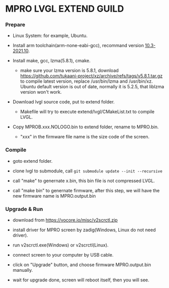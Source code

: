 # MPRO LVGL EXTEND GUILD

### Prepare

- Linux System: for example, Ubuntu.

- Install arm toolchain(arm-none-eabi-gcc), recommand version [10.3-2021.10](https://developer.arm.com/-/media/Files/downloads/gnu-rm/10.3-2021.10/gcc-arm-none-eabi-10.3-2021.10-x86_64-linux.tar.bz2?rev=78196d3461ba4c9089a67b5f33edf82a&hash=5631ACEF1F8F237389F14B41566964EC).

- Install make, gcc, lzma(5.8.1), cmake.
  - make sure your lzma version is 5.8.1, download https://github.com/tukaani-project/xz/archive/refs/tags/v5.8.1.tar.gz to compile latest version, replace /usr/bin/lzma and /usr/bin/xz. Ubuntu default version is out of date, normally it is 5.2.5, that liblzma version won't work.

- Download lvgl source code, put to extend folder.
  
  - Makefile will try to execute extend/lvgl/CMakeList.txt to compile LVGL.

- Copy MPROB.xxx.NOLOGO.bin to extend folder, rename to MPRO.bin.
  
  - "xxx" in the firmware file name is the size code of the screen.

### Compile

- goto extend folder.

- clone lvgl to submodule, call `git submodule update --init --recursive`

- call "make" to genernate x.bin, this bin file is not compressed LVGL.

- call "make bin" to genernate firmware, after this step, we will have the new firmware name is MPRO.output.bin

### Upgrade & Run

- download from https://vocore.io/misc/v2scrctl.zip

- install driver for MPRO screen by zadig(Windows, Linux do not need driver).

- run v2scrctl.exe(Windows) or v2scrctl(Linux).

- connect screen to your computer by USB cable.

- click on "Upgrade" button, and choose firmware MPRO.output.bin manually.

- wait for upgrade done, screen will reboot itself, then you will see.

